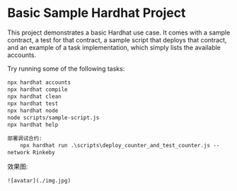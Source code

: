 # Basic Sample Hardhat Project

This project demonstrates a basic Hardhat use case. It comes with a sample contract, a test for that contract, a sample script that deploys that contract, and an example of a task implementation, which simply lists the available accounts.

Try running some of the following tasks:

```shell
npx hardhat accounts
npx hardhat compile
npx hardhat clean
npx hardhat test
npx hardhat node
node scripts/sample-script.js
npx hardhat help
```

```
部署调试合约:
    npx hardhat run .\scripts\deploy_counter_and_test_counter.js --network Rinkeby
```

效果图:

    ![avatar](./img.jpg)